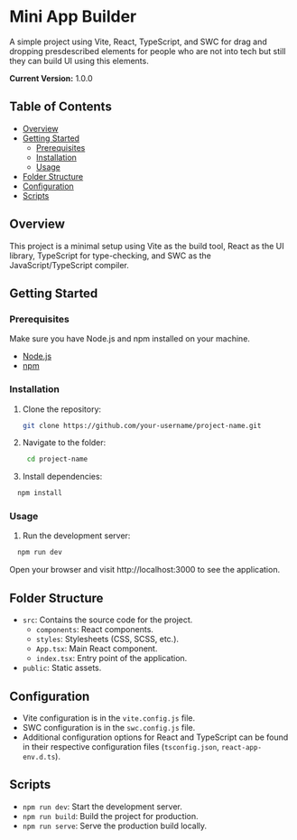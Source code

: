 # Mini App Builder

A simple project using Vite, React, TypeScript, and SWC for drag and dropping presdescribed elements for people who are not into tech but still they can build UI using this elements.

**Current Version:** 1.0.0

## Table of Contents

- [Overview](#overview)
- [Getting Started](#getting-started)
  - [Prerequisites](#prerequisites)
  - [Installation](#installation)
  - [Usage](#usage)
- [Folder Structure](#folder-structure)
- [Configuration](#configuration)
- [Scripts](#scripts)

## Overview

This project is a minimal setup using Vite as the build tool, React as the UI library, TypeScript for type-checking, and SWC as the JavaScript/TypeScript compiler.

## Getting Started

### Prerequisites

Make sure you have Node.js and npm installed on your machine.

- [Node.js](https://nodejs.org/)
- [npm](https://www.npmjs.com/)

### Installation

1. Clone the repository:

   ```bash
   git clone https://github.com/your-username/project-name.git

   ```

2. Navigate to the folder:

   ```bash
    cd project-name

   ```

3. Install dependencies:

```bash
  npm install

```

### Usage

1. Run the development server:

```bash
  npm run dev

```

Open your browser and visit http://localhost:3000 to see the application.

## Folder Structure

- `src`: Contains the source code for the project.
  - `components`: React components.
  - `styles`: Stylesheets (CSS, SCSS, etc.).
  - `App.tsx`: Main React component.
  - `index.tsx`: Entry point of the application.
- `public`: Static assets.

## Configuration

- Vite configuration is in the `vite.config.js` file.
- SWC configuration is in the `swc.config.js` file.
- Additional configuration options for React and TypeScript can be found in their respective configuration files (`tsconfig.json`, `react-app-env.d.ts`).

## Scripts

- `npm run dev`: Start the development server.
- `npm run build`: Build the project for production.
- `npm run serve`: Serve the production build locally.
